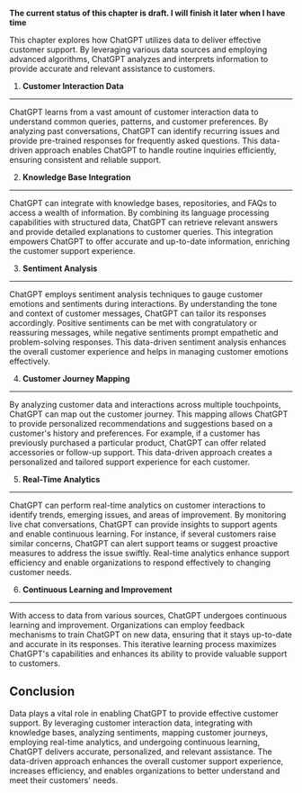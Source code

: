 **The current status of this chapter is draft. I will finish it later when I have time**

This chapter explores how ChatGPT utilizes data to deliver effective customer support. By leveraging various data sources and employing advanced algorithms, ChatGPT analyzes and interprets information to provide accurate and relevant assistance to customers.

1. **Customer Interaction Data**
--------------------------------

ChatGPT learns from a vast amount of customer interaction data to understand common queries, patterns, and customer preferences. By analyzing past conversations, ChatGPT can identify recurring issues and provide pre-trained responses for frequently asked questions. This data-driven approach enables ChatGPT to handle routine inquiries efficiently, ensuring consistent and reliable support.

2. **Knowledge Base Integration**
---------------------------------

ChatGPT can integrate with knowledge bases, repositories, and FAQs to access a wealth of information. By combining its language processing capabilities with structured data, ChatGPT can retrieve relevant answers and provide detailed explanations to customer queries. This integration empowers ChatGPT to offer accurate and up-to-date information, enriching the customer support experience.

3. **Sentiment Analysis**
-------------------------

ChatGPT employs sentiment analysis techniques to gauge customer emotions and sentiments during interactions. By understanding the tone and context of customer messages, ChatGPT can tailor its responses accordingly. Positive sentiments can be met with congratulatory or reassuring messages, while negative sentiments prompt empathetic and problem-solving responses. This data-driven sentiment analysis enhances the overall customer experience and helps in managing customer emotions effectively.

4. **Customer Journey Mapping**
-------------------------------

By analyzing customer data and interactions across multiple touchpoints, ChatGPT can map out the customer journey. This mapping allows ChatGPT to provide personalized recommendations and suggestions based on a customer's history and preferences. For example, if a customer has previously purchased a particular product, ChatGPT can offer related accessories or follow-up support. This data-driven approach creates a personalized and tailored support experience for each customer.

5. **Real-Time Analytics**
--------------------------

ChatGPT can perform real-time analytics on customer interactions to identify trends, emerging issues, and areas of improvement. By monitoring live chat conversations, ChatGPT can provide insights to support agents and enable continuous learning. For instance, if several customers raise similar concerns, ChatGPT can alert support teams or suggest proactive measures to address the issue swiftly. Real-time analytics enhance support efficiency and enable organizations to respond effectively to changing customer needs.

6. **Continuous Learning and Improvement**
------------------------------------------

With access to data from various sources, ChatGPT undergoes continuous learning and improvement. Organizations can employ feedback mechanisms to train ChatGPT on new data, ensuring that it stays up-to-date and accurate in its responses. This iterative learning process maximizes ChatGPT's capabilities and enhances its ability to provide valuable support to customers.

Conclusion
----------

Data plays a vital role in enabling ChatGPT to provide effective customer support. By leveraging customer interaction data, integrating with knowledge bases, analyzing sentiments, mapping customer journeys, employing real-time analytics, and undergoing continuous learning, ChatGPT delivers accurate, personalized, and relevant assistance. The data-driven approach enhances the overall customer support experience, increases efficiency, and enables organizations to better understand and meet their customers' needs.
